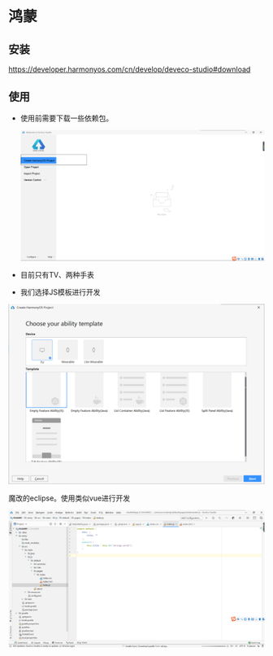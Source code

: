 # 鸿蒙

## 安装

https://developer.harmonyos.com/cn/develop/deveco-studio#download

## 使用

- 使用前需要下载一些依赖包。

  ![image-20201003112857172](../../.vuepress/public/assets/img/image-20201003112857172.png)

- 目前只有TV、两种手表
- 我们选择JS模板进行开发

![image-20201003113034801](../../.vuepress/public/assets/img/image-20201003113034801.png)

魔改的eclipse。使用类似vue进行开发

![image-20201003113911157](../../.vuepress/public/assets/img/image-20201003113911157.png)
